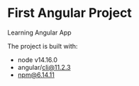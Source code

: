 # First Angular Project
Learning Angular App

The project is built with:
- node v14.16.0
- angular/cli@11.2.3
- npm@6.14.11

